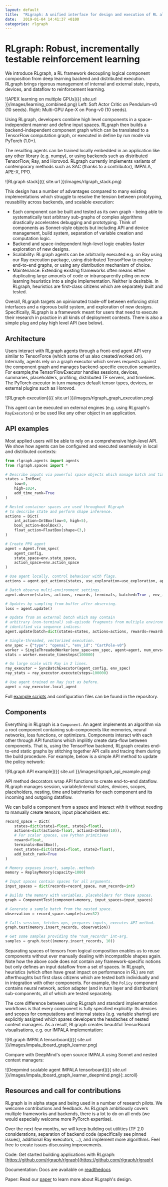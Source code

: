 ```yaml
---
layout: default
title:  "RLgraph: A unified interface for design and execution of RL algorithms"
date:   2019-01-04 14:41:37 +0100
categories: rlgraph
---
```

# RLgraph: Robust, incrementally testable reinforcement learning

We introduce RLgraph, a RL framework decoupling logical component composition from deep learning backend and distributed execution. RLgraph brings rigorous management of internal and external state, inputs, devices, and dataflow to reinforcement learning.

![APEX learning on multiple GPUs]({{ site.url }}/images/learning_combined.png)
<span class="caption">Left: Soft Actor Critic on Pendulum-v0 (10 seeds). Right: Multi-GPU Ape-X on Pong-v0 (10 seeds).</span>

Using RLgraph, developers combine high level components in a space-independent manner and define input spaces. RLgraph then builds a backend-independent component graph which can be translated to a TensorFlow computation graph, or executed in define by run mode via PyTorch (1.0+).

The resulting agents can be trained locally embedded in an application like any other library (e.g. numpy), or using backends such as distributed TensorFlow, Ray, and Horovod. RLgraph currently implements variants of contemporary methods such as SAC (thanks to a contributor), IMPALA, APE-X, PPO.

![RLgraph stack]({{ site.url }}/images/rlgraph_stack.png)

This design has a number of advantages compared to many existing implementations which struggle to resolve the tension between prototyping, reusability across backends, and scalable execution:

- Each component can be built and tested as its own graph - being able to systematically test arbitrary sub-graphs of complex algorithms drastically accelerates debugging and prototyping. Think of components as Sonnet-style objects but including API and device management, build system, separation of variable creation and computation logic. 
- Backend and space-independent high-level logic enables faster exploration of new designs.
- Scalability: RLgraph agents can be arbitrarily executed e.g. on Ray using our Ray execution package, using distributed TensorFlow to explore end-to-end graphs, or using any distribution mechanism of choice. 
- Maintenance: Extending existing frameworks often means either duplicating large amounts of code or intransparently piling on new learning heuristics into a single implementation. Neither is desirable. In RLgraph, heuristics are first-class citizens which are separately built and tested.

Overall, RLgraph targets an opinionated trade-off between enforcing strict interfaces and a rigorous build system, and exploration of new designs. Specifically, RLgraph is a framework meant for users that need to execute their research in practice in all kinds of deployment contexts. There is also a simple plug and play high level API (see below).

## Architecture

Users interact with RLgraph agents through a front-end agent API very similar to TensorForce (which some of us also created/worked on). Internally, agents rely on a graph executor which serves requests against the component graph and manages backend-specific execution semantics. For example,the TensorFlowExecutor handles sessions, devices, summaries, placeholders, profiling, distributed TF servers, and timelines. The PyTorch executor in turn manages default tensor types, devices, or external plugins such as Horovod.

![RLgraph execution]({{ site.url }}/images/rlgraph_graph_execution.png)

This agent can be executed on external engines (e.g. using RLgraph's ```RayExecutors```) or be used like any other object in an application. 

## API examples 

Most applied users will be able to rely on a comprehensive high-level API. We show how agents can be configured and executed seamlessly in local and distributed contexts:

```python
from rlgraph.agents import agents
from rlgraph.spaces import *

# Describe inputs via powerful space objects which manage batch and time ranks.
states = IntBox(
	low=0,
	high=1024,
	add_time_rank=True
)

# Nested container spaces are used throughout RLgraph
# to describe state and perform shape inference.
actions = Dict(
	int_action=IntBox(low=0, high=5),
	bool_action=BoolBox(),
	float_action=FloatBox(shape=(3,)
)

# Create PPO agent
agent = Agent.from_spec(
    agent_config,
    state_space=env.state_space,
    action_space=env.action_space
)

# Use agent locally, control behaviour with flags.
actions = agent.get_actions(states, use_exploration=use_exploration, apply_preprocessing=True)

# Batch observe multi-environment settings.
agent.observe(states, actions, rewards, terminals, batched=True , env_id="env_3")

# Updates by sampling from buffer after observing.
loss = agent.update()

# Update from an external batch which may contain 
# arbitrary (non-terminal) sub-episode fragments from multiple environments,
# identified via sequence indices:
agent.update(batch=dict(states=states, actions=actions, rewards=rewards, terminals=terminals, sequence_indices=sequence_indices)

# Single-threaded, vectorized execution. 
env_spec = {"type": "openai", "env_id": "CartPole-v0"}
worker = SingleThreadedWorker(env_spec=env_spec, agent=agent, num_envs=8)
stats = worker.execute_timesteps(100000)

# Go large scale with Ray in 2 lines.
ray_executor = SyncBatchExecutor(agent_config, env_spec)
ray_stats = ray_executor.execute(steps=100000)

# Use agent trained on Ray just as before.
agent = ray_executor.local_agent
```
Full [example scripts](https://github.com/rlgraph/rlgraph/tree/master/examples) and configuration files can be found in the repository. 

## Components

Everything in RLgraph is a ```Component```. An agent implements an algorithm via a root component containing sub-components like memories, neural networks, loss functions, or optimizers. Components interact with each other through API functions which impliitly create data-flow between components. That is, using the TensorFlow backend, RLgraph creates end-to-end static graphs by stitching together API calls and tracing them during the build procedure. For example, below is a simple API method to update the policy network:

![RLgraph API example]({{ site.url }}/images/rlgraph_api_example.png)

API method decorators wrap API functions to create end-to-end dataflow. RLgraph manages session, variable/internal states, devices, scopes, placeholders, nesting, time and batchranks for each component and its incoming and outgoing dataflow.

We can build a component from a space and interact with it without needing to manually create tensors, input placeholders etc:

```python
record_space = Dict(
    states=dict(state1=float, state2=float),
    actions=dict(action1=float, action2=IntBox(10)),
    # For scalar spaces, use Python primitives
    reward=float,
    terminals=BoolBox(),
    next_states=dict(state1=float, state2=float),
    add_batch_rank=True
)

# Memory exposes insert, sample..methods
memory = ReplayMemory(capacity=1000) 

# Input spaces contain spaces for all arguments.
input_spaces = dict(records=record_space, num_records=int)

# Builds the memory with variables, placeholders for these spaces.
graph = ComponentTest(component=memory, input_spaces=input_spaces)

# Generate a sample batch from the nested space.
observation = record_space.sample(size=32)

# Calls session, fetches ops, prepares inputs, executes API method.
graph.test(memory.insert_records, observation))

# Get some samples providing the "num_records" int-arg.
samples = graph.test((memory.insert_records, 10))
```

Separating spaces of tensors from logical composition enables us to reuse components without ever manually dealing with incompatible shapes again. Note how the above code does not contain any framework-specific notions but only defines an input dataflow from a set of spaces. In RLgraph, heuristics (which often have great impact on performance in RL) are not afterthoughts but first class citizens which are tested both individually and in integration with other components. For example, the ```Policy``` component contains neural network, action adapter (and in turn layer and distribution) sub-components, all of which are tested separately.

The core difference between using RLgraph and standard implementation workflows is that every component is fully specified explicitly: Its devices and scopes for computations and internal states (e.g. variable sharing) are explicitly assigned which spares developers the headaches of nested context managers. As a result, RLgraph creates beautiful TensorBoard visualisations, e.g. our IMPALA implementation:

![RLgraph IMPALA tensorboard]({{ site.url }}/images/impala_tboard_graph_learner.png)

Compare with DeepMind's open source IMPALA using Sonnet and nested context managers:

<span class="image-scroll-container horizontal">
![Deepmind scalable agent IMPALA tensorboard]({{ site.url }}/images/impala_tboard_graph_learner_deepmind.png){:.scroll}
</span>


## Resources and call for contributions

RLgraph is in alpha stage and being used in a number of research pilots. We welcome contributions and feedback. As RLgraph ambitiously covers multiple frameworks and backends, there is a lot to do on all ends (we would especially welcome more PyTorch expertise).

Over the next few months, we will keep building out utilities (TF 2.0 considerations, separation of backend code (specifically see pinned issues), additional Ray executors, ...), and implement more algorithms. Feel free to create issues discussing improvements.

Code: Get started building applications with RLgraph: [https://github.com/rlgraph/rlgraph](https://github.com/rlgraph/rlgraph)

Documentation: Docs are available on [readthedocs](https://rlgraph.readthedocs.io/en/latest/?badge=latest)

Paper: Read our [paper](https://arxiv.org/abs/1810.09028) to learn more about RLgraph's design.     
